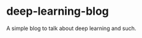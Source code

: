# deep-learning-blog
A simple blog to talk about deep learning and such.

<!-- # To push locally, write the following terminal command: quarto render -->


<!-- Convert to Quarto Markdown:
Use Quarto's quarto command-line tool to convert the exported Jupyter Notebook (.ipynb) to Quarto Markdown (.qmd): 
- quarto nb2qmd notebook.ipynb -->